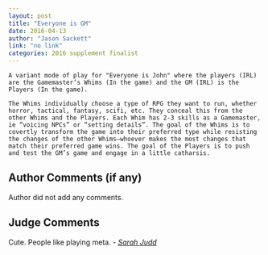```yaml
---
layout: post
title: "Everyone is GM"
date: 2016-04-13
author: "Jason Sackett"
link: "no link"
categories: 2016 supplement finalist
---
```

```
A variant mode of play for "Everyone is John" where the players (IRL) are the Gamemaster’s Whims (In the game) and the GM (IRL) is the Players (In the game).

The Whims individually choose a type of RPG they want to run, whether horror, tactical, fantasy, scifi, etc. They conceal this from the other Whims and the Players. Each Whim has 2-3 skills as a Gamemaster, ie “voicing NPCs” or “setting details”. The goal of the Whims is to covertly transform the game into their preferred type while resisting the changes of the other Whims—whoever makes the most changes that match their preferred game wins. The goal of the Players is to push and test the GM’s game and engage in a little catharsis.
```
## Author Comments (if any)

Author did not add any comments.

## Judge Comments

Cute. People like playing meta. - [_Sarah Judd_]({{site.baseurl}}/judges)